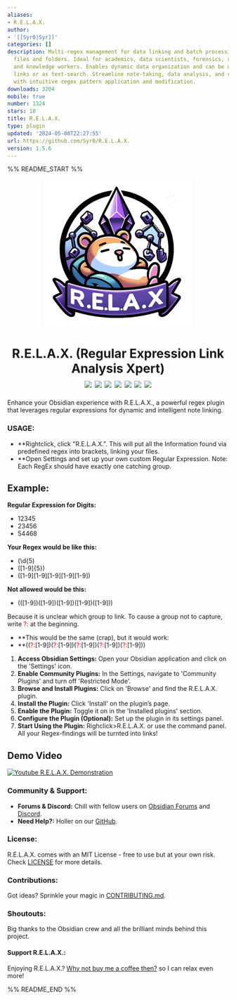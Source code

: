 ```yaml
---
aliases:
- R.E.L.A.X.
author:
- '[[Syr0|Syr]]'
categories: []
description: Multi-regex management for data linking and batch processing across selection,
  files and folders. Ideal for academics, data scientists, forensics, reverse-engineerer
  and knowledge workers. Enables dynamic data organization and can be used to standardize
  links or as text-search. Streamline note-taking, data analysis, and report generation
  with intuitive regex pattern application and modification.
downloads: 3204
mobile: true
number: 1324
stars: 18
title: R.E.L.A.X.
type: plugin
updated: '2024-05-08T22:27:55'
url: https://github.com/Syr0/R.E.L.A.X.
version: 1.5.6
---
```


%% README_START %%

<p align="center">
  <img src="https://raw.githubusercontent.com/Syr0/R.E.L.A.X./HEAD/Logo.png" alt="R.E.L.A.X Logo">
  <h1 align="center">R.E.L.A.X. (Regular Expression Link Analysis Xpert)
  <br>
  <a href="#"><img src="https://img.shields.io/badge/Version-1.5.6-blue"></a>
  <a href="#"><img src="https://img.shields.io/badge/License-MIT-orange"></a>
  <a href="#"><img src="https://img.shields.io/badge/Support-Weekly-brightgreen"></a>
  <a href="#"><img src="https://img.shields.io/badge/KnownBugs-0-green"></a>
  <a href="#"><img src="https://img.shields.io/badge/Stable-green"></a>
  <a href="#"><img src="https://img.shields.io/badge/PlannedImprovements-1-pink"></a>
  <a href="#"><img src="https://img.shields.io/badge/ChatGPT-Approved-red"></a></h1>
	</p>


Enhance your Obsidian experience with R.E.L.A.X., a powerful regex plugin that leverages regular expressions for dynamic and intelligent note linking.

### USAGE:
- **Rightclick, click "R.E.L.A.X.". This will put all the Information found via predefined regex into brackets, linking your files.
- **Open Settings and set up your own custom Regular Expression. Note: Each RegEx should have exactly one catching group.


## Example: ##

**Regular Expression for Digits:**
- 12345
- 23456
- 54468

**Your Regex would be like this:**
- (\d{5)
- ([1-9]{5})
- ([1-9][1-9][1-9][1-9][1-9])

**Not allowed would be this:**
- (([1-9])([1-9])([1-9])([1-9])([1-9]))

Because it is unclear which group to link. To cause a group not to capture, write <span style="color:red">?:</span> at the beginning.
- **This would be the same (crap), but it would work:
- **((<span style="color:red">?:</span>[1-9])(<span style="color:red">?:</span>[1-9])(<span style="color:red">?:</span>[1-9])(<span style="color:red">?:</span>[1-9])(<span style="color:red">?:</span>[1-9]))

1. **Access Obsidian Settings:** Open your Obsidian application and click on the 'Settings' icon.
2. **Enable Community Plugins:** In the Settings, navigate to 'Community Plugins' and turn off 'Restricted Mode'.
3. **Browse and Install Plugins:** Click on 'Browse' and find the R.E.L.A.X. plugin.
4. **Install the Plugin:** Click 'Install' on the plugin’s page.
5. **Enable the Plugin:** Toggle it on in the 'Installed plugins' section.
6. **Configure the Plugin (Optional):** Set up the plugin in its settings panel.
7. **Start Using the Plugin:** Righclick>R.E.L.A.X. or use the command panel. All your Regex-findings will be turnted into links!

## Demo Video


[![Youtube R.E.L.A.X. Demonstration](https://upload.wikimedia.org/wikipedia/commons/3/3f/YOUTUBE--SOCIAL-PLAY.png)](http://www.youtube.com/watch?v=SoRKFwc-UJw)


### Community & Support:

- **Forums & Discord:** Chill with fellow users on [Obsidian Forums](#) and [Discord](#).
- **Need Help?:** Holler on our [GitHub](#).

### License:

R.E.L.A.X. comes with an MIT License - free to use but at your own risk. Check [LICENSE](#) for more details.

### Contributions:

Got ideas? Sprinkle your magic in [CONTRIBUTING.md](#).

### Shoutouts:

Big thanks to the Obsidian crew and all the brilliant minds behind this project.

#### Support R.E.L.A.X.:

Enjoying R.E.L.A.X.? [Why not buy me a coffee then?](https://buymeacoffee.com/Syr1) so I can relax even more!


%% README_END %%